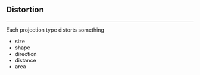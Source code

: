 ## Distortion

----
  
  Each projection type distorts something

  - size
  - shape
  - direction
  - distance
  - area
